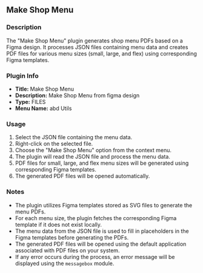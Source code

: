 ## Make Shop Menu

### Description
The "Make Shop Menu" plugin generates shop menu PDFs based on a Figma design. It processes JSON files containing menu data and creates PDF files for various menu sizes (small, large, and flex) using corresponding Figma templates.

### Plugin Info
- **Title:** Make Shop Menu
- **Description:** Make Shop Menu from figma design
- **Type:** FILES
- **Menu Name:** abd Utils

### Usage
1. Select the JSON file containing the menu data.
2. Right-click on the selected file.
3. Choose the "Make Shop Menu" option from the context menu.
4. The plugin will read the JSON file and process the menu data.
5. PDF files for small, large, and flex menu sizes will be generated using corresponding Figma templates.
6. The generated PDF files will be opened automatically.

### Notes
- The plugin utilizes Figma templates stored as SVG files to generate the menu PDFs.
- For each menu size, the plugin fetches the corresponding Figma template if it does not exist locally.
- The menu data from the JSON file is used to fill in placeholders in the Figma templates before generating the PDFs.
- The generated PDF files will be opened using the default application associated with PDF files on your system.
- If any error occurs during the process, an error message will be displayed using the `messagebox` module.